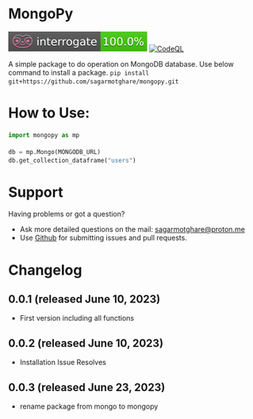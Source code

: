 
# MongoPy
![Interrogate](/interrogate_badge.svg) [![CodeQL](https://github.com/sagarmotghare/mongopy/actions/workflows/github-code-scanning/codeql/badge.svg)](https://github.com/sagarmotghare/mongopy/actions/workflows/github-code-scanning/codeql)

A simple package to do operation on MongoDB database. Use below command to install a package.
``` pip install git+https://github.com/sagarmotghare/mongopy.git ```
# How to Use:
``` py
import mongopy as mp

db = mp.Mongo(MONGODB_URL)
db.get_collection_dataframe("users")
```
# Support
Having problems or got a question?
- Ask more detailed questions on the mail: [sagarmotghare@proton.me](mailto:%20sagarmotghare@proton.me)
- Use [Github](https://github.com/sagarmotghare/mongopy) for submitting issues and pull requests.
# Changelog
## 0.0.1 (released June 10, 2023)
- First version including all functions
## 0.0.2 (released June 10, 2023)
- Installation Issue Resolves
## 0.0.3 (released June 23, 2023)
- rename package from mongo to mongopy
